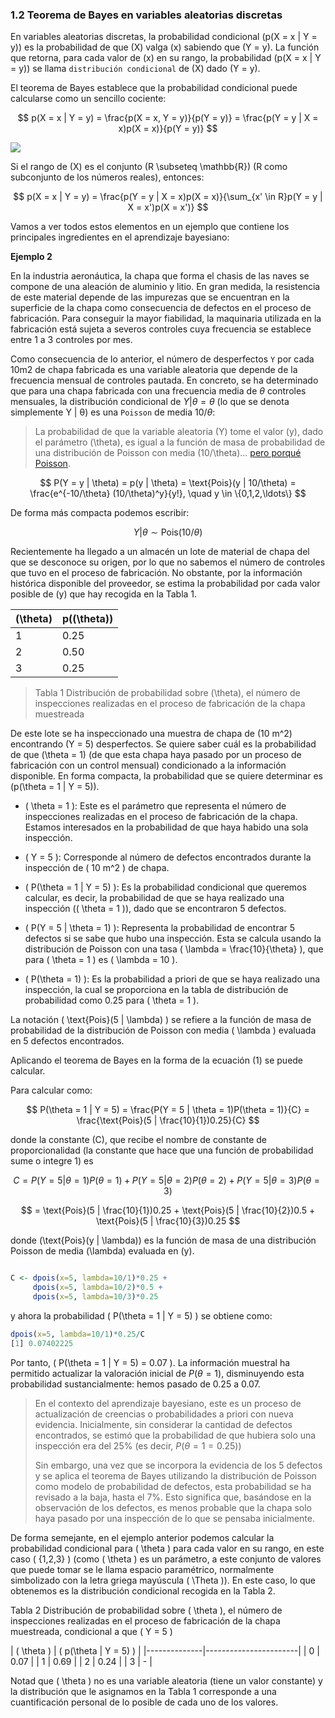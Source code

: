### 1.2 Teorema de Bayes en variables aleatorias discretas

En variables aleatorias discretas, la probabilidad condicional \(p(X = x | Y = y)\) es la probabilidad de que \(X\) valga \(x\) sabiendo que \(Y = y\). La función que retorna, para cada valor de \(x\) en su rango, la probabilidad \(p(X = x | Y = y)\) se llama `distribución condicional` de \(X\) dado \(Y = y\).

El teorema de Bayes establece que la probabilidad condicional puede calcularse como un sencillo cociente:

$$
p(X = x | Y = y) = \frac{p(X = x, Y = y)}{p(Y = y)} = \frac{p(Y = y | X = x)p(X = x)}{p(Y = y)}
$$

![](.../img/1.png)

Si el rango de \(X\) es el conjunto \(R \subseteq \mathbb{R}\) (R como subconjunto de los números reales), entonces:

$$
p(X = x | Y = y) = \frac{p(Y = y | X = x)p(X = x)}{\sum_{x' \in R}p(Y = y | X = x')p(X = x')}
$$


Vamos a ver todos estos elementos en un ejemplo que contiene los principales ingredientes en el aprendizaje bayesiano:


**Ejemplo 2**

En la industria aeronáutica, la chapa que forma el chasis de las naves se compone de una aleación de aluminio y litio. En gran medida, la resistencia de este material depende de las impurezas que se encuentran en la superficie de la chapa como consecuencia de defectos en el proceso de fabricación. Para conseguir la mayor fiabilidad, la maquinaria utilizada en la fabricación está sujeta a severos controles cuya frecuencia se establece entre 1 a 3 controles por mes.


Como consecuencia de lo anterior, el número de desperfectos `Y` por cada 10m2 de chapa fabricada es una variable aleatoria que depende de la frecuencia mensual de controles pautada. En concreto, se ha determinado que para una chapa fabricada con una frecuencia media de $\theta$ controles mensuales, la distribución condicional de $Y | \theta = \theta$ (lo que se denota simplemente Y | θ) es una `Poisson` de media $10/\theta$:

> La probabilidad de que la variable aleatoria \(Y\) tome el valor \(y\), dado el parámetro \(\theta\), es igual a la función de masa de probabilidad de una distribución de Poisson con media \(10/\theta\)... [pero porqué Poisson](03_Poisson.md).

$$
P(Y = y | \theta) = p(y | \theta) = \text{Pois}(y | 10/\theta) = \frac{e^{-10/\theta} (10/\theta)^y}{y!}, \quad y \in \{0,1,2,\ldots\}
$$

De forma más compacta podemos escribir:

$$
Y | \theta \sim \text{Pois}(10/\theta)
$$

Recientemente ha llegado a un almacén un lote de material de chapa del que se desconoce su origen, por lo que no sabemos el número de controles que tuvo en el proceso de fabricación. No obstante, por la información histórica disponible del proveedor, se estima la probabilidad por cada valor posible de \(y\) que hay recogida en la Tabla 1.




| \(\theta\) | p(\(\theta\)) |
|------------|--------------|
| 1          | 0.25         |
| 2          | 0.50         |
| 3          | 0.25         |

> Tabla 1 Distribución de probabilidad sobre \(\theta\), el número de inspecciones realizadas en el proceso de fabricación de la chapa muestreada

De este lote se ha inspeccionado una muestra de chapa de \(10 m^2\) encontrando \(Y = 5\) desperfectos. Se quiere saber cuál es la probabilidad de que \(\theta = 1\) (de que esta chapa haya pasado por un proceso de fabricación con un control mensual) condicionado a la información disponible. En forma compacta, la probabilidad que se quiere determinar es \(p(\theta = 1 | Y = 5)\).

- \( \theta = 1 \): Este es el parámetro que representa el número de inspecciones realizadas en el proceso de fabricación de la chapa. Estamos interesados en la probabilidad de que haya habido una sola inspección.

- \( Y = 5 \): Corresponde al número de defectos encontrados durante la inspección de \( 10 m^2 \) de chapa.

- \( P(\theta = 1 | Y = 5) \): Es la probabilidad condicional que queremos calcular, es decir, la probabilidad de que se haya realizado una inspección (\( \theta = 1 \)), dado que se encontraron 5 defectos.

- \( P(Y = 5 | \theta = 1) \): Representa la probabilidad de encontrar 5 defectos si se sabe que hubo una inspección. Esta se calcula usando la distribución de Poisson con una tasa \( \lambda = \frac{10}{\theta} \), que para \( \theta = 1 \) es \( \lambda = 10 \).

- \( P(\theta = 1) \): Es la probabilidad a priori de que se haya realizado una inspección, la cual se proporciona en la tabla de distribución de probabilidad como 0.25 para \( \theta = 1 \).


La notación \( \text{Pois}(5 | \lambda) \) se refiere a la función de masa de probabilidad de la distribución de Poisson con media \( \lambda \) evaluada en 5 defectos encontrados.


Aplicando el teorema de Bayes en la forma de la ecuación (1) se puede calcular.



Para calcular como:

$$
P(\theta = 1 | Y = 5) = \frac{P(Y = 5 | \theta = 1)P(\theta = 1)}{C} = \frac{\text{Pois}(5 | \frac{10}{1})0.25}{C}
$$

donde la constante \(C\), que recibe el nombre de constante de proporcionalidad (la constante que hace que una función de probabilidad sume o integre 1) es

$$
C = P(Y = 5 | \theta = 1)P(\theta = 1) + P(Y = 5 | \theta = 2)P(\theta = 2) + P(Y = 5 | \theta = 3)P(\theta = 3)
$$

$$
= \text{Pois}(5 | \frac{10}{1})0.25 + \text{Pois}(5 | \frac{10}{2})0.5 + \text{Pois}(5 | \frac{10}{3})0.25
$$

donde \(\text{Pois}(y | \lambda)\) es la función de masa de una distribución Poisson de media \(\lambda\) evaluada en \(y\).


```r

C <- dpois(x=5, lambda=10/1)*0.25 + 
     dpois(x=5, lambda=10/2)*0.5 + 
     dpois(x=5, lambda=10/3)*0.25

```

y ahora la probabilidad \( P(\theta = 1 | Y = 5) \) se obtiene como:

```r
dpois(x=5, lambda=10/1)*0.25/C
[1] 0.07402225
```

Por tanto, \( P(\theta = 1 | Y = 5)  = 0.07 \). La información muestral ha permitido actualizar la valoración inicial de $P(θ = 1)$, disminuyendo esta probabilidad sustancialmente: hemos pasado de $0.25$ a $0.07$.

>En el contexto del aprendizaje bayesiano, este es un proceso de actualización de creencias o probabilidades a priori con nueva evidencia. Inicialmente, sin considerar la cantidad de defectos encontrados, se estimó que la probabilidad de que hubiera solo una inspección era del 25% (es decir, $P(\theta = 1 = 0.25))$
>
>Sin embargo, una vez que se incorpora la evidencia de los 5 defectos y se aplica el teorema de Bayes utilizando la distribución de Poisson como modelo de probabilidad de defectos, esta probabilidad se ha revisado a la baja, hasta el 7%. Esto significa que, basándose en la observación de los defectos, es menos probable que la chapa solo haya pasado por una inspección de lo que se pensaba inicialmente.



De forma semejante, en el ejemplo anterior podemos calcular la probabilidad condicional para \( \theta \) para cada valor en su rango, en este caso \( \{1,2,3\} \) (como \( \theta \) es un parámetro, a este conjunto de valores que puede tomar se le llama espacio paramétrico, normalmente simbolizado con la letra griega mayúscula \( \Theta \)). En este caso, lo que obtenemos es la distribución condicional recogida en la Tabla 2.

Tabla 2 Distribución de probabilidad sobre \( \theta \), el número de inspecciones realizadas en el proceso de fabricación de la chapa muestreada, condicional a que \( Y = 5 \)

| \( \theta \) | \( p(\theta | Y = 5) \) |
|--------------|-----------------------|
| 0            | 0.07                  |
| 1            | 0.69                  |
| 2            | 0.24                  |
| 3            | -                     |

Notad que \( \theta \) no es una variable aleatoria (tiene un valor constante) y la distribución que le asignamos en la Tabla 1 corresponde a una cuantificación personal de lo posible de cada uno de los valores.
